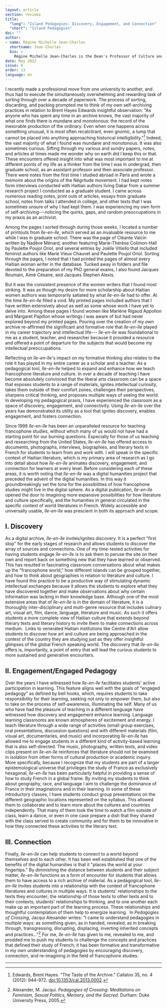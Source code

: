 ```yaml
---
layout: article
section: reviews
title: 
  "long": "Island Pedagogies: Discovery, Engagement, and Connection"
  "short": "Island Pedagogies"
doi: ""
author: 
- name: Régine Michelle Jean-Charles 
  shortname: Jean-Charles
  bio: >
    Régine Michelle Jean-Charles is the Dean's Professor of Culture and Social Justice as well as Director of Africana Studies at Northeastern University. She is a Black feminist scholar who works at the intersections of race, gender and justice. Jean-Charles is the author of *Conflict Bodies: The Politics of Rape Representation in the Francophone Imaginary* (Columbus: Ohio State University Press, 2014), *The Trumpet of Conscience Today* (New York: Orbis Press, 2021) and the forthcoming *Looking for Other Worlds: Black Feminism and Haitian Fiction* (UVA Press).
date: May 2022
issue: 6
order: 13
language: en
---
```


I recently made a professional move from one university to another, and thus had to execute the simultaneously overwhelming and rewarding task of sorting through over a decade of paperwork. The process of sorting, discarding, and packing prompted me to think of my own self-archiving practices in relation to Brent Hayes Edwards insightful observation: "As anyone who has spent any time in an archive knows, the vast majority of what one finds there is mundane and monotonous: the record of the inexorable production of the ordinary. Even when one happens across something unusual, it is most often recalcitrant, even gnomic, a lump that cannot be placed into anything approaching historical intelligibility."[^1] Indeed, the vast majority of what I found was mundane and monotonous. It was also sometimes curious. Sifting through my various and sundry papers, notes, and articles at times made me wonder why on earth did I keep this or that. These encounters offered insight into what was most important to me at different points of my life as a thinker from the time I was in undergrad, then graduate school, as an assistant professor and then associate professor. There were notes from the first time I studied abroad in Paris and wrote a *mémoire* about the origins of the Négritude movement. I had kept notes form interviews conducted with Haitian authors living Dakar from a summer research project I conducted as a graduate student. I came across numerous reading notes, print outs of articles, essays from graduate school, notes from talks I attended in college, and other texts that I was sometimes unsure of why I had kept them. I was experiencing my own form of self-archiving---noticing the quirks, gaps, and random preoccupations in my praxis as an archivist.

Among the pages I sorted through during those weeks, I located a number of printouts from *île-en-île*, which served as an invaluable resource to me while I was in graduate school. There was the page of Cléante Valcin written by Nadève Ménard, another featuring Marie-Thérèse Colimon-Hall by Paulette Poujol Oriol, and several entries by Joëlle Vitiello that included feminist authors like Marie Vieux Chauvet and Paulette Poujol Oriol. Sorting through the pages, I noted that I had printed the pages of almost every Haitian woman writer in the database. Tucked away in folders and file devoted to the preparation of my PhD general exams, I also found Jacques Roumain, Aimé Césaire, and Jacques Stephen Alexis.

But it was the consistent presence of the women writers that I found most striking. It was as though my desire for more scholarship about Haitian women authors was temporarily satiated by what *île-en-île* had to offer. At the time *île-en-île* filled a void. My printed pages included authors that I have written extensively about as well as some whose work I have yet to delve into. Among these pages I found women like Marlène Rigaud Appollon and Margaret Papillon whose writings I was aware of but had never explored beyond my printed pages. Pouring over the creation of my own archive re-affirmed the significant and formative role that *île-en-île* played in my career trajectory and intellectual life--- *île-en-île* was foundational to me as a student, teacher, and researcher because it provided a resource and offered a point of departure for the subjects that would become my intellectual preoccupations.

Reflecting on *île-en-île*'s impact on my formative thinking also relates to the role it has played in my entire career as a scholar and a teacher. As a pedagogical tool, *île-en-île* helped to expand and enhance how we teach francophone literature and culture. In over a decade of teaching I have become absolutely convinced that the liberal arts classroom can be a space that exposes students to a range of materials, ignites intellectual curiosity, takes them outside of their comfort zones, challenges their perspectives, sharpens critical thinking, and proposes multiple ways of seeing the world. In developing my pedagogical praxis, I have experienced the classroom as a space of discovery, engagement, and connectivity. Using *île-en-île* over the years has demonstrated its utility as a tool that ignites discovery, enables engagement, and fosters connection.

Since 1998 *île-en-île* has been an unparalleled resource for teaching francophone studies, without which many of us would not have had a starting point for our burning questions. Especially for those of us teaching and researching from the United States, *île-en-île* has offered access to documents, photographs, interviews, biographies, and literary texts in French for students to learn from and work with. I will speak in the specific context of Haitian literature, which is my primary area of research as I go into detail about how *île-en-île* animates discovery, engagement, and connection for learners at every level. Before considering each of these areas, it is worth noting that *île-en-île* was a digital humanities project that preceded the advent of the digital humanities. In this way it groundbreakingly set the tone for the possibilities of how francophone studies might live in the digital sphere. As a digital publication, *île-en-île* opened the door to imagining more expansive possibilities for how literature and culture specifically, and the humanities in general circulated in the specific context of world literatures in French. Widely accessible and universally usable, *île-en-île* was prescient in both its approach and scope.

## I. Discovery

As a digital archive, *île-en-île* invites/ignites discovery. It is a perfect "first stop" for the early stages of research and allows students to discover the array of sources and connections. One of my time-tested activities for having students engage *île-en-île* is to ask them to peruse the site on their own and report back on something new that they have learned or observed. This has resulted in fascinating classroom conversations about what makes up the "francophone world," how different islands can be grouped together, and how to think about geographies in relation to literature and culture. I have found this practice to be a productive way of stimulating dynamic intellectual exchanges because it allows the students to explore what they have discovered together and make observations about why certain information was lacking in their knowledge base. Although one of the most extensive areas that of *île-en-île* is in the domain of literature, it is a thoroughly inter-disciplinary and multi-genre resource that includes culinary art, visual art, film, dance, language, literature and music. As such it offers students a more complete view of Haitian culture that extends beyond literary texts and literary history to invite them to make connections across medium.  Links to venerated Haitian institutions like Centre d'Art allow students to discover how art and culture are being approached in the context of the country they are studying just as they offer insightful glimpses of the global French speaking world. The discovery that *île-en-île* offers is, importantly, a point of entry that will lead the curious students to more sustained and generative encounters.

## II. Engagement/Engaged Pedagogy

Over the years I have witnessed how *île-en-île* facilitates students' active participation in learning. This feature aligns well with the goals of "engaged pedagogy" as defined by bell hooks, which, requires students to take responsibility for their learning, seeking not only to empower them, but also to take on the process of self-awareness, illuminating the self. Many of us who have had the pleasure of teaching in a different language have witnessed how discovery and engagement enhance learning. Language learning classrooms are known atmospheres of excitement and energy. I teach literature through a wide range of activities (small group exercises, oral presentations, discussion questions) and with different materials (film, visual art, documentaries, and music) and incorporating *île-en-île* has allowed me to engage students in a different kind of activity-based learning that is also self-directed. The music, photography, written texts, and video clips present on *île-en-île* reinforces that literature should not be examined in isolation from other forms of cultural production or academic inquiry. More specifically, because I recognize that my students are part of a larger epistemological universe that privileges the study of France as exclusively hexagonal, *île-en-île* has been particularly helpful in providing a sense of how to study French in a global frame. By inviting my students to think about geography, race, and language I aim to challenge the dominance of France in their imaginations and in their learning. In some of these introductory classes, I have students conduct group presentations on the different geographic locations represented on the syllabus. This allowed them to collaborate and to learn more about the cultures and countries independently. That many of them took the time to watch a film outside of class, learn a dance, or even in one case prepare a dish that they shared with the class served to create community and for them to be innovative in how they connected these activities to the literary text.

## III. Connection

Finally, *île-en-île* can help students to connect to a world beyond themselves and to each other. It has been well established that one of the benefits of the digital humanities is that it "places the world at your fingertips." By diminishing the distance between students and their subject matter, *île-en-île* functions as a form of encounter for students that allows them to have access to a rich archive of material. As a pedagogical tool, *île-en-île* invites students into a relationship with the context of francophone literatures and cultures in multiple ways. It is students' relationships to the texts they encounter; the relationship of those texts to other texts and to their contexts; students' relationships to thinking, and to one another each make up an important part of the learning process. These relationships and thoughtful contemplation of them help to energize learning.  In *Pedagogies of Crossing*, Jacqui Alexander writes: "I came to understand pedagogies in multiple ways: as something given, as in handed, revealed, as in breaking through, transgressing, disrupting, displacing, inverting inherited concepts and practices..."[^2] For me, *île-en-île* has given to me, revealed to me, and prodded me to push my students to challenge the concepts and practices that defined their study of French; it has been formative and transformative in my own understanding of pedagogies by encouraging discovery, connection, and re-imagining in the field of francophone studies.

---

[^1]: Edwards, Brent Hayes. "The Taste of the Archive." Callaloo 35, no. 4 (2012): 944-972. [doi:10.1353/cal.2013.0002](http://doi.org/10.1353/cal.2013.0002).

[^2]: Alexander, M. Jacqui. *Pedagogies of Crossing: Meditations on Feminism, Sexual Politics, Memory, and the Sacred.* Durham: Duke University Press, 2005.

